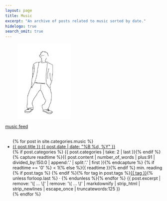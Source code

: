 ```yaml
---
layout: page
title: Music
excerpt: "An archive of posts related to music sorted by date."
hidelogo: true
search_omit: true
---
```

<figure>
    <img src="/images/dancing-man.gif" alt="dancing-man-image" class="center non-selectable" width="40%"/>
</figure>
<div class="no-print pull-right"><i class="fa fa-rss"></i> <a href="/feed.music.xml" target="_blank">music feed</a></div><br/>

<ul class="post-list">
{% for post in site.categories.music %}
  <li>
    <article>
		<a href="{{ post.url }}">{{ post.title }} <span class="entry-date"><time datetime="{{ post.date | date_to_xmlschema }}">{{ post.date | date: "%B %d, %Y" }}</time></span></a>
	</article>
    <footer>
      <span title="{{ post.categories | take: 2 | last }} category">{% if post.categories %}<i class="fa fa-edit"></i>&nbsp;{{ post.categories | take: 2 | last }}{% endif %}</span>
      <span>{% capture readtime %}{{ post.content | number_of_words | plus:91 | divided_by:150.0 | append:'.' | split:'.' | first }}{% endcapture %}<i class="fa fa-clock-o"></i>&nbsp;{% if readtime == '0' %} &lt; 1{% else %}{{ readtime }}{% endif %} min. reading</span>
      <span>{% if post.tags %}<i class="fa fa-tags"></i>&nbsp;{% endif %}{% for tag in post.tags %}<a href="/tags/#{{ tag }}" title="Posts tagged {{ tag }}">{{ tag }}</a>{% unless forloop.last %}&nbsp;·&nbsp;{% endunless %}{% endfor %}</span>
      <span class="excerpt">{{ post.excerpt | remove: '\[ ... \]' | remove: '\( ... \)' | markdownify | strip_html | strip_newlines | escape_once | truncatewords:125 }}</span>
    </footer>
  </li>
{% endfor %}
</ul>